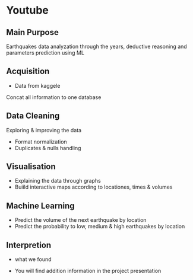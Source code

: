 # Youtube

## Main Purpose
Earthquakes data analyzation through the years, deductive reasoning and parameters prediction using ML


## Acquisition
* Data from kaggele

Concat all information to one database

## Data Cleaning
Exploring & improving the data
* Format normalization
* Duplicates & nulls handling


## Visualisation
* Explaining the data through graphs
* Buiild interactive maps according to locationes, times & volumes

## Machine Learning
* Predict the volume of the next earthquake by location
* Predict the probability to low, medium & high earthquakes by location

## Interpretion

* what we found
- You will find addition information in the project presentation
